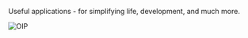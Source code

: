 Useful applications - for simplifying life, development, and much more.






![OIP](https://github.com/user-attachments/assets/4ad85015-9bae-4464-a121-3e40a7d85440)
